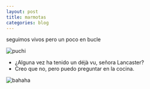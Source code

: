 ```yaml
---
layout: post
title: marmotas
categories: blog
---
```


seguimos vivos pero un poco en bucle

![puchi](https://i.imgur.com/yLYBvAI.jpg) 

- ¿Alguna vez ha tenido un déjà vu, señora Lancaster?
- Creo que no, pero puedo preguntar en la cocina.















![bahaha](https://i.pinimg.com/originals/30/0a/1c/300a1c8a6988d8a55911f9ac0cd8b67b.gif)
